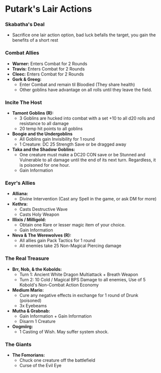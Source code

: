 # Putark's Lair Actions
### Skabatha's Deal
- Sacrifice one lair action option, bad luck befalls the target, you gain the benefits of a short rest

### Combat Allies
- **Warner:** Enters Combat for 2 Rounds
- **Travis:** Enters Combat for 2 Rounds
- **Cleec:** Enters Combat for 2 Rounds
- **Gork & Greeg:**
	- Enter Combat and remain til Bloodied (They share health)
	- Other goblins have advantage on all rolls until they leave the field. 

### Incite The Host
- **Tamont Goblins (R):**
  - 3 Goblins are hucked into combat with a set +10 to all d20 rolls and resistance to all damage
  - 20 temp hit points to all goblins
- **Boogie and the Undergoblins**
	- All Goblins gain Invisibility for 1 round
	- 1 Creature: DC 25 Strength Save or be dragged away 
- **Taka and the Shadow Goblins:**
	- One creature must make a DC20 CON save or be Stunned and Vulnerable to all damage until the end of its next turn. Regardless, it is poisoned for one hour. 
	- Gain Information

### Eeyr's Allies
- **Alliana:**
  - Divine Intervention (Cast any Spell in the game, or ask DM for more)
- **Kethra:** 
	- Casts Destructive Wave
	- Casts Holy Weapon
- **Illixis / Milligold:**
	- Obtain one Rare or lesser magic item of your choice.
  - Gain Information
- **Neva & The Werewolves (R):**
	- All allies gain Pack Tactics for 1 round
	- All enemies take 25 Non-Magical Piercing damage

### The Real Treasure
- **Brr, Nob, & the Kobolds:**
	- Turn 1: Ancient White Dragon Multiattack + Breath Weapon
	- Turn 2: 10 Cold / Magical BPS Damage to all enemies, Use of 5 Kobold's Non-Combat Action Economy
- **Medium Mario:**
	- Cure any negative effects in exchange for 1 round of Drunk (poisoned)
	- 3x Eyebeams
- **Mutha & Grabnab:**
	- Gain Information + Gain Information
	- Disarm 1 Creature 
- **Oogmiirg:**
  - 1 Casting of Wish. May suffer system shock.

### The Giants
- **The Fomorians:**
	- Chuck one creature off the battlefield
	- Curse of the Evil Eye
